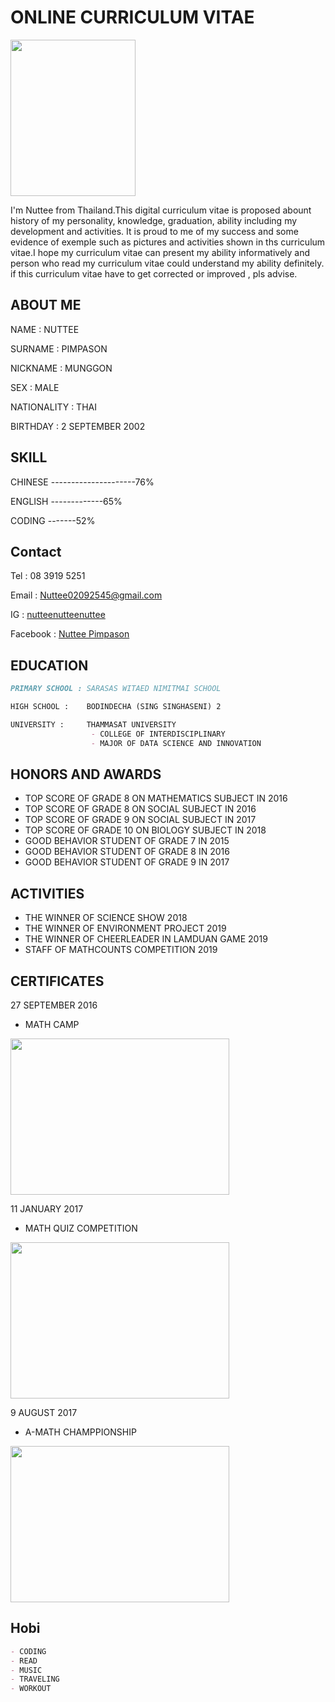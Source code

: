 # ONLINE CURRICULUM VITAE

<img src="https://user-images.githubusercontent.com/89396698/143473684-58530399-1018-4537-9a79-67ceef5877fb.jpg" width="200" height="250">

I'm Nuttee from Thailand.This digital curriculum vitae is proposed abount history of my personality, knowledge, graduation, ability including my development and activities. It is proud to me of my success and some evidence of exemple such as pictures and activities shown in ths curriculum vitae.I hope my curriculum vitae can present my ability informatively and person who read my curriculum vitae could understand my ability definitely. if this curriculum vitae have to get corrected or improved , pls advise.

## ABOUT ME
NAME :        NUTTEE

SURNAME :     PIMPASON

NICKNAME :    MUNGGON

SEX :         MALE

NATIONALITY : THAI

BIRTHDAY :    2 SEPTEMBER 2002


## SKILL
CHINESE ---------------------76%

ENGLISH -------------65%

CODING -------52%


## Contact
Tel :      08 3919 5251

Email :    Nuttee02092545@gmail.com

IG :       [nutteenutteenuttee](https://instagram.com/nutteenutteenuttee?utm_medium=copy_link)

Facebook : [Nuttee Pimpason](https://www.facebook.com/nuttee.pimpason)


## EDUCATION
```markdown
PRIMARY SCHOOL : SARASAS WITAED NIMITMAI SCHOOL

HIGH SCHOOL :    BODINDECHA (SING SINGHASENI) 2

UNIVERSITY :     THAMMASAT UNIVERSITY
                  - COLLEGE OF INTERDISCIPLINARY
                  - MAJOR OF DATA SCIENCE AND INNOVATION
```

## HONORS AND AWARDS
- TOP SCORE OF GRADE 8 ON MATHEMATICS SUBJECT IN 2016
- TOP SCORE OF GRADE 8 ON SOCIAL SUBJECT IN 2016
- TOP SCORE OF GRADE 9 ON SOCIAL SUBJECT IN 2017
- TOP SCORE OF GRADE 10 ON BIOLOGY SUBJECT IN 2018
- GOOD BEHAVIOR STUDENT OF GRADE 7 IN 2015
- GOOD BEHAVIOR STUDENT OF GRADE 8 IN 2016
- GOOD BEHAVIOR STUDENT OF GRADE 9 IN 2017

## ACTIVITIES
- THE WINNER OF SCIENCE SHOW 2018
- THE WINNER OF ENVIRONMENT PROJECT 2019
- THE WINNER OF CHEERLEADER IN LAMDUAN GAME 2019
- STAFF OF MATHCOUNTS COMPETITION 2019

## CERTIFICATES
27 SEPTEMBER 2016
- MATH CAMP

<img src="https://user-images.githubusercontent.com/89396698/143581716-c5dfa931-bf30-464d-91d9-f6fecf75f6eb.jpeg" width="350" height="250">

11 JANUARY 2017
- MATH QUIZ COMPETITION

<img src="https://user-images.githubusercontent.com/89396698/143581763-a08d3fab-f412-4706-9c0c-ac28d3fcdaee.jpeg" width="350" height="250">

9 AUGUST 2017
- A-MATH CHAMPPIONSHIP

<img src="https://user-images.githubusercontent.com/89396698/143581838-6aff5ef3-3404-437c-8909-8b3c62f314e9.jpeg" width="350" height="250">

## Hobi
```markdown
- CODING
- READ
- MUSIC
- TRAVELING
- WORKOUT
```
